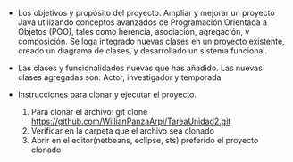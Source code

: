 - Los objetivos y propósito del proyecto.
  Ampliar y mejorar un proyecto Java utilizando conceptos avanzados de Programación Orientada a Objetos (POO), tales como herencia, asociación, agregación, y composición.
  Se loga integrado nuevas clases en un proyecto existente, creado un diagrama de clases, y desarrollado un sistema funcional.

- Las clases y funcionalidades nuevas que has añadido.
  Las nuevas clases agregadas son: Actor, investigador y temporada
  
- Instrucciones para clonar y ejecutar el proyecto.
  1. Para clonar el archivo: git clone https://github.com/WillianPanzaArpi/TareaUnidad2.git
  2. Verificar en la carpeta que el archivo sea clonado
  3. Abrir en el editor(netbeans, eclipse, sts) preferido el proyecto clonado
